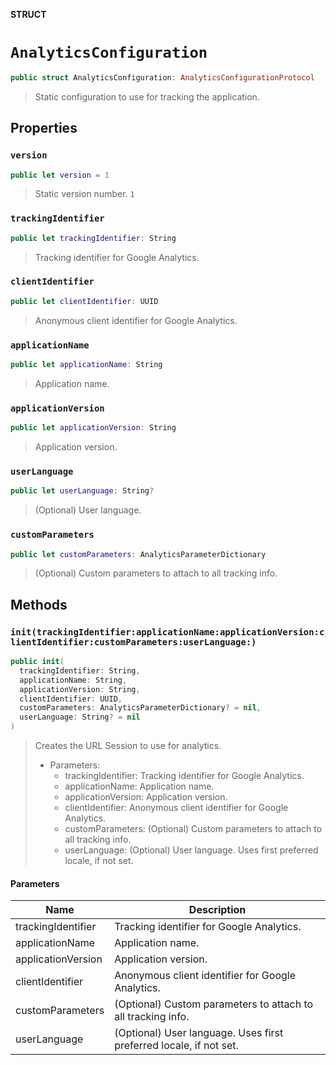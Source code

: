 **STRUCT**

# `AnalyticsConfiguration`

```swift
public struct AnalyticsConfiguration: AnalyticsConfigurationProtocol
```

> Static configuration to use for tracking the application.

## Properties
### `version`

```swift
public let version = 1
```

> Static version number. `1`

### `trackingIdentifier`

```swift
public let trackingIdentifier: String
```

> Tracking identifier for Google Analytics.

### `clientIdentifier`

```swift
public let clientIdentifier: UUID
```

> Anonymous client identifier for Google Analytics.

### `applicationName`

```swift
public let applicationName: String
```

> Application name.

### `applicationVersion`

```swift
public let applicationVersion: String
```

> Application version.

### `userLanguage`

```swift
public let userLanguage: String?
```

> (Optional) User language.

### `customParameters`

```swift
public let customParameters: AnalyticsParameterDictionary
```

> (Optional) Custom parameters to attach to all tracking info.

## Methods
### `init(trackingIdentifier:applicationName:applicationVersion:clientIdentifier:customParameters:userLanguage:)`

```swift
public init(
  trackingIdentifier: String,
  applicationName: String,
  applicationVersion: String,
  clientIdentifier: UUID,
  customParameters: AnalyticsParameterDictionary? = nil,
  userLanguage: String? = nil
)
```

> Creates the URL Session to use for analytics.
> - Parameters:
>   - trackingIdentifier: Tracking identifier for Google Analytics.
>   - applicationName: Application name.
>   - applicationVersion: Application version.
>   - clientIdentifier: Anonymous client identifier for Google Analytics.
>   - customParameters: (Optional) Custom parameters to attach to all tracking info.
>   - userLanguage: (Optional) User language. Uses first preferred locale, if not set.

#### Parameters

| Name | Description |
| ---- | ----------- |
| trackingIdentifier | Tracking identifier for Google Analytics. |
| applicationName | Application name. |
| applicationVersion | Application version. |
| clientIdentifier | Anonymous client identifier for Google Analytics. |
| customParameters | (Optional) Custom parameters to attach to all tracking info. |
| userLanguage | (Optional) User language. Uses first preferred locale, if not set. |